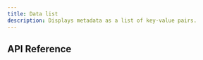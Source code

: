 ```yaml
---
title: Data list
description: Displays metadata as a list of key-value pairs.
---
```


## API Reference
